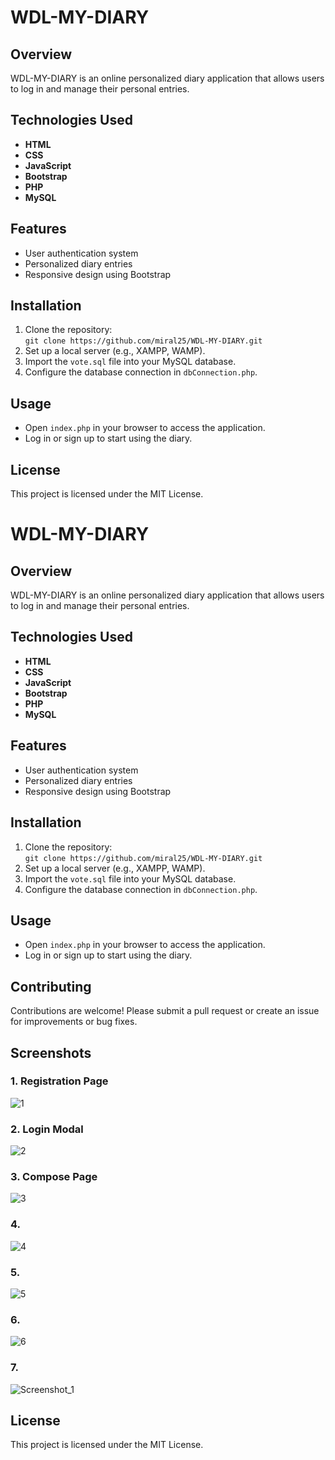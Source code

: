 # WDL-MY-DIARY

## Overview
WDL-MY-DIARY is an online personalized diary application that allows users to log in and manage their personal entries. 

## Technologies Used
- **HTML**
- **CSS**
- **JavaScript**
- **Bootstrap**
- **PHP**
- **MySQL**

## Features
- User authentication system
- Personalized diary entries
- Responsive design using Bootstrap

## Installation
1. Clone the repository:  
   `git clone https://github.com/miral25/WDL-MY-DIARY.git`
2. Set up a local server (e.g., XAMPP, WAMP).
3. Import the `vote.sql` file into your MySQL database.
4. Configure the database connection in `dbConnection.php`.

## Usage
- Open `index.php` in your browser to access the application.
- Log in or sign up to start using the diary.

## License
This project is licensed under the MIT License.

# WDL-MY-DIARY

## Overview
WDL-MY-DIARY is an online personalized diary application that allows users to log in and manage their personal entries. 

## Technologies Used
- **HTML**
- **CSS**
- **JavaScript**
- **Bootstrap**
- **PHP**
- **MySQL**

## Features
- User authentication system
- Personalized diary entries
- Responsive design using Bootstrap

## Installation
1. Clone the repository:  
   `git clone https://github.com/miral25/WDL-MY-DIARY.git`
2. Set up a local server (e.g., XAMPP, WAMP).
3. Import the `vote.sql` file into your MySQL database.
4. Configure the database connection in `dbConnection.php`.

## Usage
- Open `index.php` in your browser to access the application.
- Log in or sign up to start using the diary.

## Contributing
Contributions are welcome! Please submit a pull request or create an issue for improvements or bug fixes.

## Screenshots

### 1. Registration Page
![1](https://user-images.githubusercontent.com/29537650/84148739-07fee280-aa7d-11ea-83e4-86fbc8938b3d.png)

### 2. Login Modal
![2](https://user-images.githubusercontent.com/29537650/84148744-09c8a600-aa7d-11ea-89ec-2685208da07f.png)

### 3. Compose Page
![3](https://user-images.githubusercontent.com/29537650/84148747-0af9d300-aa7d-11ea-81b3-7f6a4eed4019.png)

### 4. 
![4](https://user-images.githubusercontent.com/29537650/84148751-0c2b0000-aa7d-11ea-81bc-524754d2174f.png)

### 5. 
![5](https://user-images.githubusercontent.com/29537650/84148757-0d5c2d00-aa7d-11ea-82cf-a8ffbc1b34d2.png)

### 6. 
![6](https://user-images.githubusercontent.com/29537650/84148767-0f25f080-aa7d-11ea-8ed1-a30a0260a525.png)

### 7. 
![Screenshot_1](https://user-images.githubusercontent.com/29537650/87233469-3b6abf00-c3e5-11ea-8a07-6989c3cab259.png)

## License
This project is licensed under the MIT License.

